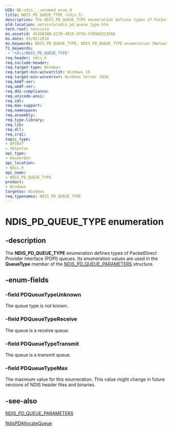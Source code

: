 ```yaml
---
UID: NE:ndis.__unnamed_enum_0
title: NDIS_PD_QUEUE_TYPE (ndis.h)
description: The NDIS_PD_QUEUE_TYPE enumeration defines types of PacketDirect Provider Interface (PDPI) queues. Its enumeration values are used in the QueueType member of the NDIS_PD_QUEUE_PARAMETERS structure.
old-location: netvista\ndis_pd_queue_type.htm
tech.root: netvista
ms.assetid: 4536B3AB-6170-4819-975A-47D9A6223EAE
ms.date: 05/02/2018
ms.keywords: NDIS_PD_QUEUE_TYPE, NDIS_PD_QUEUE_TYPE enumeration [Network Drivers Starting with Windows Vista], PDQueueTypeMax, PDQueueTypeReceive, PDQueueTypeTransmit, PDQueueTypeUnknown, ndis/NDIS_PD_QUEUE_TYPE, ndis/PDQueueTypeMax, ndis/PDQueueTypeReceive, ndis/PDQueueTypeTransmit, ndis/PDQueueTypeUnknown, netvista.ndis_pd_queue_type
f1_keywords:
 - "ndis/NDIS_PD_QUEUE_TYPE"
req.header: ndis.h
req.include-header: 
req.target-type: Windows
req.target-min-winverclnt: Windows 10
req.target-min-winversvr: Windows Server 2016
req.kmdf-ver: 
req.umdf-ver: 
req.ddi-compliance: 
req.unicode-ansi: 
req.idl: 
req.max-support: 
req.namespace: 
req.assembly: 
req.type-library: 
req.lib: 
req.dll: 
req.irql: 
topic_type:
- APIRef
- kbSyntax
api_type:
- HeaderDef
api_location:
- Ndis.h
api_name:
- NDIS_PD_QUEUE_TYPE
product:
- Windows
targetos: Windows
req.typenames: NDIS_PD_QUEUE_TYPE
---
```


# NDIS_PD_QUEUE_TYPE enumeration


## -description


The <b>NDIS_PD_QUEUE_TYPE</b> enumeration defines types of PacketDirect Provider Interface (PDPI)  queues. Its enumeration values are used in the <b>QueueType</b> member of the <a href="https://docs.microsoft.com/windows-hardware/drivers/ddi/ndis/ns-ndis-_ndis_pd_queue_parameters">NDIS_PD_QUEUE_PARAMETERS</a> structure.


## -enum-fields




### -field PDQueueTypeUnknown

The queue type is not known.


### -field PDQueueTypeReceive

The queue is a receive queue.


### -field PDQueueTypeTransmit

The queue is a transmit queue.


### -field PDQueueTypeMax

The maximum value for this enumeration. This value might change in future versions of NDIS header files and binaries.




## -see-also




<a href="https://docs.microsoft.com/windows-hardware/drivers/ddi/ndis/ns-ndis-_ndis_pd_queue_parameters">NDIS_PD_QUEUE_PARAMETERS</a>



<a href="https://docs.microsoft.com/windows-hardware/drivers/ddi/ndis/nc-ndis-ndis_pd_allocate_queue">NdisPDAllocateQueue</a>
 

 

